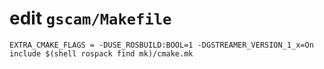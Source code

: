 
# edit `gscam/Makefile`

```
EXTRA_CMAKE_FLAGS = -DUSE_ROSBUILD:BOOL=1 -DGSTREAMER_VERSION_1_x=On
include $(shell rospack find mk)/cmake.mk
```
